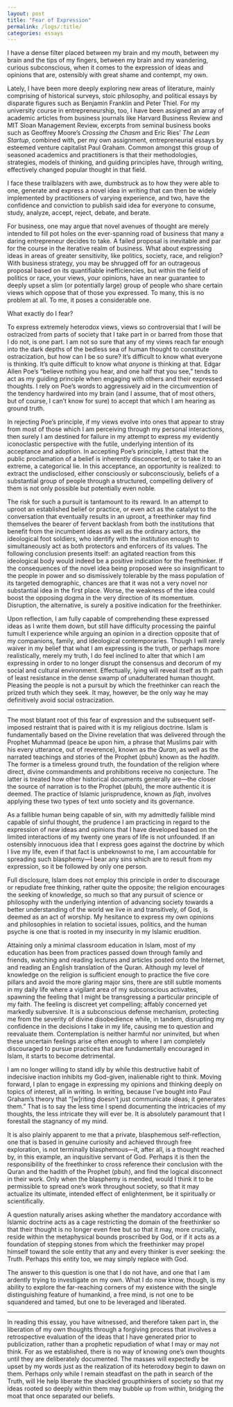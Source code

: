 ```yaml
---
layout: post
title: "Fear of Expression"
permalink: /logs/:title/
categories: essays
---
```

I have a dense filter placed between my brain and my mouth, between my brain and the tips of my fingers, between my brain and my wandering, curious subconscious, when it comes to the expression of ideas and opinions that are, ostensibly with great shame and contempt, my own.

Lately, I have been more deeply exploring new areas of literature, mainly comprising of historical surveys, stoic philosophy, and political essays by disparate figures such as Benjamin Franklin and Peter Thiel. For my university course in entrepreneurship, too, I have been assigned an array of academic articles from business journals like Harvard Business Review and MIT Sloan Management Review, excerpts from seminal business books such as Geoffrey Moore’s *Crossing the Chasm* and Eric Ries’ *The Lean Startup*, combined with, per my own assignment, entrepreneurial essays by esteemed venture capitalist Paul Graham. Common amongst this group of seasoned academics and practitioners is that their methodologies, strategies, models of thinking, and guiding principles have, through writing, effectively changed popular thought in that field.

I face these trailblazers with awe, dumbstruck as to how they were able to one, generate and express a novel idea in writing that can then be widely implemented by practitioners of varying experience, and two, have the confidence and conviction to publish said idea for everyone to consume, study, analyze, accept, reject, debate, and berate.

For business, one may argue that novel avenues of thought are merely intended to fill pot holes on
the ever-spanning road of business that many a daring entrepreneur decides to take. A failed
proposal is inevitable and par for the course in the iterative realm of business. What about
expressing ideas in areas of greater sensitivity, like politics, society, race, and religion? With
business strategy, you may be shrugged off for an outrageous proposal based on its quantifiable
inefficiencies, but within the field of politics or race, your views, your opinions, have an near
guarantee to deeply upset a slim (or potentially large) group of people who share certain views
which oppose that of those you expressed. To many, this is no problem at all. To me, it poses a
considerable one.

What exactly do I fear?

To express extremely heterodox views, views so controversial that I will be ostracized from parts of society that I take part in or barred from those that I do not, is one part. I am not so sure that any of my views reach far enough into the dark depths of the bedless sea of human thought to constitute ostracization, but how can I be so sure? It’s difficult to know what everyone is thinking. It’s quite difficult to know what *anyone* is thinking at that. Edgar Allen Poe’s “believe nothing you hear, and one half that you see,” tends to act as my guiding principle when engaging with others and their expressed thoughts. I rely on Poe’s words to aggressively aid in the circumvention of the tendency hardwired into my brain (and I assume, that of most others, but of course, I can’t know for sure) to accept that which I am hearing as ground truth. 

In rejecting Poe’s principle, if my views evolve into ones that appear to stray from most of those which I am perceiving through my personal interactions, then surely I am destined for failure in my attempt to express my evidently iconoclastic perspective with the futile, underlying intention of its acceptance and adoption. In accepting Poe’s principle, I attest that the public proclamation of a belief is inherently disconcerted, or to take it to an extreme, a categorical lie. In this acceptance, an opportunity is realized: to extract the undisclosed, either consciously or subconsciously, beliefs of a substantial group of people through a structured, compelling delivery of them is not only possible but potentially even noble.

The risk for such a pursuit is tantamount to its reward. In an attempt to uproot an established belief or practice, or even act as the catalyst to the conversation that eventually results in an uproot, a freethinker may find themselves the bearer of fervent backlash from both the institutions that benefit from the incumbent ideas as well as the ordinary actors, the ideological foot soldiers, who identify with the institution enough to simultaneously act as both protectors and enforcers of its values. The following conclusion presents itself: an agitated reaction from this ideological body would indeed be a positive indication for the freethinker. If the consequences of the novel idea being proposed were so insignificant to the people in power and so dismissively tolerable by the mass population of its targeted demographic, chances are that it was not a very novel nor substantial idea in the first place. Worse, the weakness of the idea could boost the opposing dogma in the very direction of its momentum. Disruption, the alternative, is surely a positive indication for the freethinker.

Upon reflection, I am fully capable of comprehending these expressed ideas as I write them down, but still have difficulty processing the painful tumult I experience while arguing an opinion in a direction opposite that of my companions, family, and ideological contemporaries. Though I will rarely waiver in my belief that what I am expressing is the truth, or perhaps more realistically, merely my truth, I do feel inclined to alter that which I am expressing in order to no longer disrupt the consensus and decorum of my social and cultural environment. Effectually, lying will reveal itself as th path of least resistance in the dense swamp of unadulterated human thought. Pleasing the people is not a pursuit by which the freethinker can reach the prized truth which they seek. It may, however, be the only way he may definitively avoid social ostracization.

---

The most blatant root of this fear of expression and the subsequent self-imposed restraint that is paired with it is my religious doctrine. Islam is fundamentally based on the Divine revelation that was delivered through the Prophet Muhammad (peace be upon him, a phrase that Muslims pair with his every utterance, out of reverence), known as the *Quran*, as well as the narrated teachings and stories of the Prophet (pbuh) known as the *hadith*. The former is a timeless ground truth, the foundation of the religion where direct, divine commandments and prohibitions receive no conjecture. The latter is treated how other historical documents generally are—the closer the source of narration is to the Prophet (pbuh), the more authentic it is deemed. The practice of Islamic jurisprudence, known as *fiqh*, involves applying these two types of text unto society and its governance.

As a fallible human being capable of sin, with my admittedly fallible mind capable of sinful thought, the prudence I am practicing in regard to the expression of *new* ideas and opinions that I have developed based on the limited interactions of my twenty one years of life is not unfounded. If an ostensibly innocuous idea that I express goes against the doctrine by which I live my life, even if that fact is unbeknownst to me, I am accountable for spreading such blasphemy—I bear any sins which are to result from my expression, so it be followed by only one person. 

Full disclosure, Islam does not employ this principle in order to discourage or repudiate free
thinking, rather quite the opposite; the religion encourages the seeking of knowledge, so much so
that any pursuit of science or philosophy with the underlying intention of advancing society towards
a better
understanding of the world we live in and transitively, of God, is deemed as an act of worship. My
hesitance to express my own opinions and philosophies in relation to societal issues, politics, and
the human psyche is one that is rooted in my insecurity in my Islamic erudition.

Attaining only a minimal classroom education in Islam, most of my education has been from practices passed down through family and friends, watching and reading lectures and articles posted onto the Internet, and reading an English translation of the Quran. Although my level of knowledge on the religion is sufficient enough to practice the five core pillars and avoid the more glaring major sins, there are still subtle moments in my daily life where a vigilant area of my subconscious activates, spawning the feeling that I might be transgressing a particular principle of my faith. The feeling is discreet yet compelling; affably concerned yet markedly subversive. It is a subconscious defense mechanism, protecting me from the severity of divine disobedience while, in tandem, disrupting my confidence in the decisions I take in my life, causing me to question and reevaluate them. Contemplation is neither harmful nor uninvited, but when these uncertain feelings arise often enough to where I am completely discouraged to pursue practices that are fundamentally encouraged in Islam, it starts to become detrimental.

I am no longer willing to stand idly by while this destructive habit of indecisive inaction inhibits my God-given, inalienable right to think. Moving forward, I plan to engage in expressing my opinions and thinking deeply on topics of interest, all in writing. In writing, because I’ve bought into Paul Graham’s theory that “[w]riting doesn't just communicate ideas; it generates them.” That is to say the less time I spend documenting the intricacies of my thoughts, the less intricate they will ever be. It is absolutely paramount that I forestall the stagnancy of my mind.

It is also plainly apparent to me that a private, blasphemous self-reflection, one that is based in genuine curiosity and achieved through free exploration, is not terminally blasphemous—it, after all, is a thought reached by, in this example, an inquisitive servant of God. Perhaps it is then the responsibility of the freethinker to cross reference their conclusion with the Quran and the hadith of the Prophet (pbuh), and find the logical disconnect in their work. Only when the blasphemy is mended, would I think it to be permissible to spread one’s work throughout society, so that it may actualize its ultimate, intended effect of enlightenment, be it spiritually or scientifically.

A question naturally arises asking whether the mandatory accordance with Islamic doctrine acts as a cage restricting the domain of the freethinker so that their thought is no longer even free but so that it may, more crucially, reside within the metaphysical bounds proscribed by God, or if it acts as a foundation of stepping stones from which the freethinker may propel himself toward the sole entity that any and every thinker is ever seeking: the Truth. Perhaps this entity too, we may simply replace with God.

The answer to this question is one that I do not have, and one that I am ardently trying to investigate on my own. What I do now know, though, is my ability to explore the far-reaching corners of my existence with the single distinguishing feature of humankind, a free mind, is not one to be squandered and tamed, but one to be leveraged and liberated.

---

In reading this essay, you have witnessed, and therefore taken part in, the liberation of my own thoughts through a forgiving process that involves a retrospective evaluation of the ideas that I have generated prior to publicization, rather than a prophetic repudiation of what I may or may not think. For as we established, there is no way of knowing one’s own thoughts until they are deliberately documented. The masses will expectedly be upset by my words just as the realization of its heterodoxy begin to dawn on them. Perhaps only while I remain steadfast on the path in search of the Truth, will He help liberate the shackled groupthinkers of society so that my ideas rooted so deeply within them may bubble up from within, bridging the moat that once separated our beliefs.